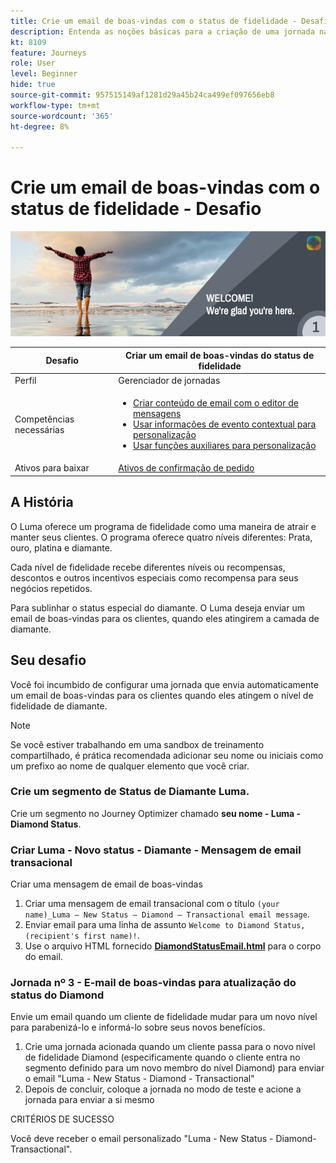 ```yaml
---
title: Crie um email de boas-vindas com o status de fidelidade - Desafio
description: Entenda as noções básicas para a criação de uma jornada na tela de jornada.
kt: 8109
feature: Journeys
role: User
level: Beginner
hide: true
source-git-commit: 957515149af1281d29a45b24ca499ef097656eb8
workflow-type: tm+mt
source-wordcount: '365'
ht-degree: 8%

---
```



# Crie um email de boas-vindas com o status de fidelidade - Desafio

![Status de fidelidade do AJO e-mail de boas-vindas - Banner de desafios](/help/challenges/assets/email-assets/luma-transactional-onboarding-1.png)

| Desafio | Criar um email de boas-vindas do status de fidelidade |
|---|---|
| Perfil | Gerenciador de jornadas |
| Competências necessárias | <ul><li>[Criar conteúdo de email com o editor de mensagens](https://experienceleague.adobe.com/docs/journey-optimizer-learn/tutorials/create-messages/create-email-content-with-the-message-editor.html?lang=en)</li> <li>[Usar informações de evento contextual para personalização](https://experienceleague.adobe.com/docs/journey-optimizer-learn/tutorials/personalize-content/use-contextual-event-information-for-personalization.html?lang=en)</li><li>[Usar funções auxiliares para personalização](https://experienceleague.adobe.com/docs/journey-optimizer-learn/tutorials/personalize-content/use-helper-functions-for-personalization.html?lang=en)</li></ul> |
| Ativos para baixar | [Ativos de confirmação de pedido](/help/challenges/assets/email-assets/order-confirmation-assets.zip) |

## A História

O Luma oferece um programa de fidelidade como uma maneira de atrair e manter seus clientes. O programa oferece quatro níveis diferentes: Prata, ouro, platina e diamante.

Cada nível de fidelidade recebe diferentes níveis ou recompensas, descontos e outros incentivos especiais como recompensa para seus negócios repetidos.

Para sublinhar o status especial do diamante. O Luma deseja enviar um email de boas-vindas para os clientes, quando eles atingirem a camada de diamante.

## Seu desafio

Você foi incumbido de configurar uma jornada que envia automaticamente um email de boas-vindas para os clientes quando eles atingem o nível de fidelidade de diamante.

>[!NOTE]
> Se você estiver trabalhando em uma sandbox de treinamento compartilhado, é prática recomendada adicionar seu nome ou iniciais como um prefixo ao nome de qualquer elemento que você criar.

### Crie um segmento de Status de Diamante Luma.

Crie um segmento no Journey Optimizer chamado **seu nome - Luma - Diamond Status**.

### Criar Luma - Novo status - Diamante - Mensagem de email transacional

Criar uma mensagem de email de boas-vindas

1. Criar uma mensagem de email transacional com o título `(your name)_Luma – New Status – Diamond – Transactional email message`.
2. Enviar email para uma linha de assunto `Welcome to Diamond Status, (recipient's first name)!`.
3. Use o arquivo HTML fornecido **[DiamondStatusEmail.html](/help/challenges/assets/email-assets/DiamondStatusEmail.html)** para o corpo do email.


### **Jornada nº 3 - E-mail de boas-vindas para atualização do status do Diamond**

Envie um email quando um cliente de fidelidade mudar para um novo nível para parabenizá-lo e informá-lo sobre seus novos benefícios.

1. Crie uma jornada acionada quando um cliente passa para o novo nível de fidelidade Diamond (especificamente quando o cliente entra no segmento definido para um novo membro do nível Diamond) para enviar o email &quot;Luma - New Status - Diamond - Transactional&quot;
2. Depois de concluir, coloque a jornada no modo de teste e acione a jornada para enviar a si mesmo  

CRITÉRIOS DE SUCESSO

Você deve receber o email personalizado &quot;Luma - New Status - Diamond-Transactional&quot;.
